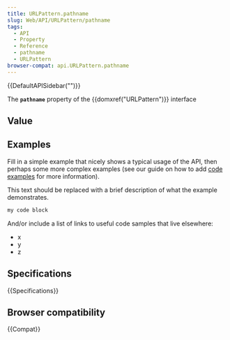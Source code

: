 ```yaml
---
title: URLPattern.pathname
slug: Web/API/URLPattern/pathname
tags:
  - API
  - Property
  - Reference
  - pathname
  - URLPattern
browser-compat: api.URLPattern.pathname
---
```

{{DefaultAPISidebar("")}}

The **`pathname`** property of the {{domxref("URLPattern")}} interface 

## Value



## Examples

Fill in a simple example that nicely shows a typical usage of the API, then perhaps some more complex examples (see our guide on how to add [code examples](/en-US/docs/MDN/Contribute/Structures/Code_examples) for more information).

This text should be replaced with a brief description of what the example demonstrates.

```js
my code block
```

And/or include a list of links to useful code samples that live elsewhere:

*   x
*   y
*   z

## Specifications

{{Specifications}}

## Browser compatibility

{{Compat}}


